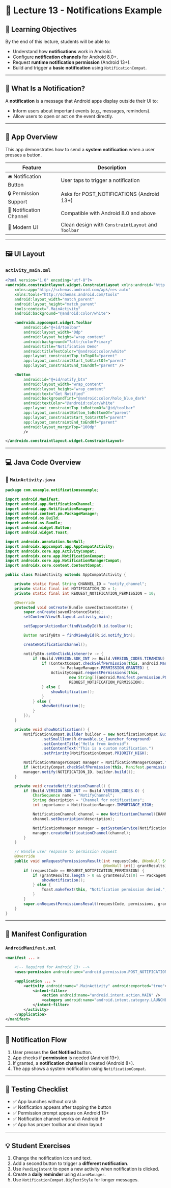 # 📘 Lecture 13 - Notifications Example

## 🎯 Learning Objectives

By the end of this lecture, students will be able to:

* Understand how **notifications** work in Android.
* Configure **notification channels** for Android 8.0+.
* Request **runtime notification permission** (Android 13+).
* Build and trigger a **basic notification** using `NotificationCompat`.

---

## 🔔 What Is a Notification?

A **notification** is a message that Android apps display outside their UI to:

* Inform users about important events (e.g., messages, reminders).
* Allow users to open or act on the event directly.

---

## 📱 App Overview

This app demonstrates how to send a **system notification** when a user presses a button.

| Feature                 | Description                                        |
| ----------------------- | -------------------------------------------------- |
| 🛎 Notification Button  | User taps to trigger a notification                |
| 🔒 Permission Support   | Asks for POST\_NOTIFICATIONS (Android 13+)         |
| 📢 Notification Channel | Compatible with Android 8.0 and above              |
| 🎨 Modern UI            | Clean design with `ConstraintLayout` and `Toolbar` |

---

## 🖼️ UI Layout

### `activity_main.xml`

```xml
<?xml version="1.0" encoding="utf-8"?>
<androidx.constraintlayout.widget.ConstraintLayout xmlns:android="http://schemas.android.com/apk/res/android"
    xmlns:app="http://schemas.android.com/apk/res-auto"
    xmlns:tools="http://schemas.android.com/tools"
    android:layout_width="match_parent"
    android:layout_height="match_parent"
    tools:context=".MainActivity"
    android:background="@android:color/white">

    <androidx.appcompat.widget.Toolbar
        android:id="@+id/toolbar"
        android:layout_width="0dp"
        android:layout_height="wrap_content"
        android:background="?attr/colorPrimary"
        android:title="Notification Demo"
        android:titleTextColor="@android:color/white"
        app:layout_constraintTop_toTopOf="parent"
        app:layout_constraintStart_toStartOf="parent"
        app:layout_constraintEnd_toEndOf="parent" />

    <Button
        android:id="@+id/notify_btn"
        android:layout_width="wrap_content"
        android:layout_height="wrap_content"
        android:text="Get Notified"
        android:backgroundTint="@android:color/holo_blue_dark"
        android:textColor="@android:color/white"
        app:layout_constraintTop_toBottomOf="@id/toolbar"
        app:layout_constraintBottom_toBottomOf="parent"
        app:layout_constraintStart_toStartOf="parent"
        app:layout_constraintEnd_toEndOf="parent"
        android:layout_marginTop="100dp"
        />

</androidx.constraintlayout.widget.ConstraintLayout>
```

---

## 💻 Java Code Overview

### 🔹 `MainActivity.java`

```java
package com.example.notificationsexample;

import android.Manifest;
import android.app.NotificationChannel;
import android.app.NotificationManager;
import android.content.pm.PackageManager;
import android.os.Build;
import android.os.Bundle;
import android.widget.Button;
import android.widget.Toast;

import androidx.annotation.NonNull;
import androidx.appcompat.app.AppCompatActivity;
import androidx.core.app.ActivityCompat;
import androidx.core.app.NotificationCompat;
import androidx.core.app.NotificationManagerCompat;
import androidx.core.content.ContextCompat;

public class MainActivity extends AppCompatActivity {

    private static final String CHANNEL_ID = "notify_channel";
    private static final int NOTIFICATION_ID = 1;
    private static final int REQUEST_NOTIFICATION_PERMISSION = 10;

    @Override
    protected void onCreate(Bundle savedInstanceState) {
        super.onCreate(savedInstanceState);
        setContentView(R.layout.activity_main);

        setSupportActionBar(findViewById(R.id.toolbar));

        Button notifyBtn = findViewById(R.id.notify_btn);

        createNotificationChannel();

        notifyBtn.setOnClickListener(v -> {
            if (Build.VERSION.SDK_INT >= Build.VERSION_CODES.TIRAMISU) {
                if (ContextCompat.checkSelfPermission(this, android.Manifest.permission.POST_NOTIFICATIONS)
                        != PackageManager.PERMISSION_GRANTED) {
                    ActivityCompat.requestPermissions(this,
                            new String[]{android.Manifest.permission.POST_NOTIFICATIONS},
                            REQUEST_NOTIFICATION_PERMISSION);
                } else {
                    showNotification();
                }
            } else {
                showNotification();
            }
        });
    }

    private void showNotification() {
        NotificationCompat.Builder builder = new NotificationCompat.Builder(this, CHANNEL_ID)
                .setSmallIcon(R.drawable.ic_launcher_foreground)
                .setContentTitle("Hello from Android")
                .setContentText("This is a custom notification.")
                .setPriority(NotificationCompat.PRIORITY_HIGH);

        NotificationManagerCompat manager = NotificationManagerCompat.from(this);
        if (ActivityCompat.checkSelfPermission(this, Manifest.permission.POST_NOTIFICATIONS) != PackageManager.PERMISSION_GRANTED);
        manager.notify(NOTIFICATION_ID, builder.build());
    }

    private void createNotificationChannel() {
        if (Build.VERSION.SDK_INT >= Build.VERSION_CODES.O) {
            CharSequence name = "NotifyChannel";
            String description = "Channel for notifications";
            int importance = NotificationManager.IMPORTANCE_HIGH;

            NotificationChannel channel = new NotificationChannel(CHANNEL_ID, name, importance);
            channel.setDescription(description);

            NotificationManager manager = getSystemService(NotificationManager.class);
            manager.createNotificationChannel(channel);
        }
    }

    // Handle user response to permission request
    @Override
    public void onRequestPermissionsResult(int requestCode, @NonNull String[] permissions,
                                           @NonNull int[] grantResults) {
        if (requestCode == REQUEST_NOTIFICATION_PERMISSION) {
            if (grantResults.length > 0 && grantResults[0] == PackageManager.PERMISSION_GRANTED) {
                showNotification();
            } else {
                Toast.makeText(this, "Notification permission denied.", Toast.LENGTH_SHORT).show();
            }
        }
        super.onRequestPermissionsResult(requestCode, permissions, grantResults);
    }
}
```

---

## 📂 Manifest Configuration

### `AndroidManifest.xml`

```xml
<manifest ... >

    <!-- Required for Android 13+ -->
    <uses-permission android:name="android.permission.POST_NOTIFICATIONS" />

    <application ... >
        <activity android:name=".MainActivity" android:exported="true">
            <intent-filter>
                <action android:name="android.intent.action.MAIN" />
                <category android:name="android.intent.category.LAUNCHER" />
            </intent-filter>
        </activity>
    </application>
</manifest>
```

---

## 🔁 Notification Flow

1. User presses the **Get Notified** button.
2. App checks if **permission** is needed (Android 13+).
3. If granted, a **notification channel** is created (Android 8+).
4. The app shows a system notification using `NotificationCompat`.

---

## 🧪 Testing Checklist

* ✅ App launches without crash
* ✅ Notification appears after tapping the button
* ✅ Permission prompt appears on Android 13+
* ✅ Notification channel works on Android 8+
* ✅ App has proper toolbar and clean layout

---

## 💡 Student Exercises

1. Change the notification icon and text.
2. Add a second button to trigger a **different notification**.
3. Use `PendingIntent` to open a new activity when notification is clicked.
4. Create a **daily reminder** using `AlarmManager`.
5. Use `NotificationCompat.BigTextStyle` for longer messages.
